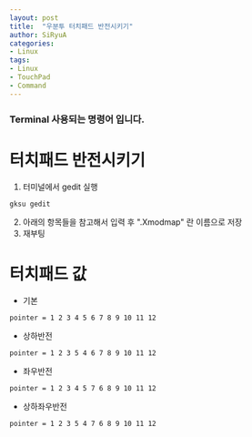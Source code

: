 ```yaml
---
layout: post
title:  "우분투 터치패드 반전시키기"
author: SiRyuA
categories:
- Linux
tags:
- Linux
- TouchPad
- Command
---
```


### Terminal 사용되는 명령어 입니다.

# 터치패드 반전시키기
1. 터미널에서 gedit 실행
~~~
gksu gedit
~~~
2. 아래의 항목들을 참고해서 입력 후 ".Xmodmap" 란 이름으로 저장
3. 재부팅


# 터치패드 값
* 기본
~~~
pointer = 1 2 3 4 5 6 7 8 9 10 11 12
~~~
* 상하반전
~~~
pointer = 1 2 3 5 4 6 7 8 9 10 11 12
~~~
* 좌우반전
~~~
pointer = 1 2 3 4 5 7 6 8 9 10 11 12
~~~
* 상하좌우반전
~~~
pointer = 1 2 3 5 4 7 6 8 9 10 11 12
~~~
